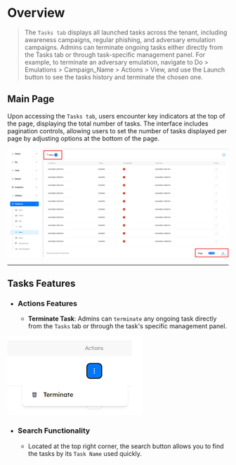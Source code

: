 # Overview
> The `Tasks tab` displays all launched tasks across the tenant, including awareness campaigns, regular phishing, and adversary emulation campaigns. Admins can terminate ongoing tasks either directly from the Tasks tab or through task-specific management panel. For example, to terminate an adversary emulation, navigate to Do > Emulations > Campaign_Name > Actions > View, and use the Launch button to see the tasks history and terminate the chosen one.

## Main Page

Upon accessing the `Tasks tab`, users encounter key indicators at the top of the page, displaying the total number of tasks. The interface includes pagination controls, allowing users to set the number of tasks displayed per page by adjusting options at the bottom of the page.

![Platform-Phish tasks interface!](../../assets/platform/tasks/tasks_interface.png "Platform-Phish tasks interface")

---

## Tasks Features

- ### Actions Features

    - **Terminate Task**: Admins can `terminate` any ongoing task directly from the `Tasks` tab or through the task's specific management panel.
    
![Platform-Phish tasks terminate button!](../../assets/platform/tasks/terminate_button.png "Platform-Phish tasks terminate button")

- ### Search Functionality

    - Located at the top right corner, the search button allows you to find the tasks by its `Task Name` used quickly.
